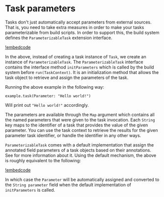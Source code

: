 # Task parameters

Tasks don't just automatically accept parameters from external sources. That is, you need to take extra measures in order to make your tasks parameterizable from build scripts. In order to support this, the build system defines the `ParameterizableTask` extension interface.

[!embedcode](example_taskparameters/src/example/ExampleParameterizedTaskFactory.java "language: java, range-marker-start: createTask, marker-start-include: true, range-marker-end: //snippet-end, trim-line-whitespace: true")

In the above, instead of creating a task instance of `Task`, we create an instance of `ParameterizableTask`. The `ParameterizableTask` interface contains the interface method `initParameters` which is called by the build system before `run(TaskContext)`. It is an initialization method that allows the task object to retrieve and assign the parameters of the task.

Running the above example in the following way:

```sakerscript
example.task(Parameter: "Hello world!")
```

Will print out `"Hello world!"` accordingly.

The parameters are available through the `Map` argument which contains all the named parameters that were given to the task invocation. Each `String` key maps to the identifier of a task that provides the value of the given parameter. You can use the task context to retrieve the results for the given parameter task identifier, or handle the identifier in any other ways.

`ParameterizableTask` comes with a default implementation that assign the annotated field parameters of a task objects based on their annotations. See [](parameterparsing.md) for more information about it. Using the default mechanism, the above is roughly equivalent to the following:

[!embedcode](example_taskparameters/src/example/DefaultExampleParameterizedTaskFactory.java "language: java, range-marker-start: //snippet-start,  range-marker-end: //snippet-end, trim-line-whitespace: true")

In which case the `Parameter` will be automatically assigned and converted to the `String parameter` field when the default implementation of `initParameters` is called.
